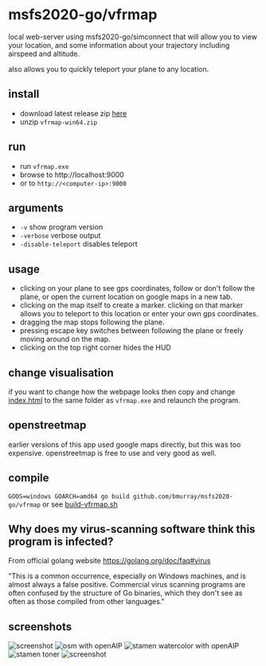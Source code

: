 # msfs2020-go/vfrmap

local web-server using msfs2020-go/simconnect that will allow you to view your location, and some information about your trajectory including airspeed and altitude.

also allows you to quickly teleport your plane to any location.

## install

* download latest release zip [here](https://github.com/bmurray/msfs2020-go/releases)
* unzip `vfrmap-win64.zip`

## run
* run `vfrmap.exe`
* browse to http://localhost:9000
* or to `http://<computer-ip>:9000`

## arguments

* `-v` show program version
* `-verbose` verbose output
* `-disable-teleport` disables teleport

## usage

* clicking on your plane to see gps coordinates, follow or don't follow the plane, or open the current location on google maps in a new tab.
* clicking on the map itself to create a marker. clicking on that marker allows you to teleport to this location or enter your own gps coordinates.
* dragging the map stops following the plane.
* pressing escape key switches between following the plane or freely moving around on the map.
* clicking on the top right corner hides the HUD

## change visualisation

if you want to change how the webpage looks then copy and change [index.html](html/index.html) to the same folder as `vfrmap.exe` and relaunch the program.

## openstreetmap

earlier versions of this app used google maps directly, but this was too expensive. openstreetmap is free to use and very good as well.

## compile

`GOOS=windows GOARCH=amd64 go build github.com/bmurray/msfs2020-go/vfrmap` or see [build-vfrmap.sh](https://github.com/bmurray/msfs2020-go/blob/master/build-vfrmap.sh)

## Why does my virus-scanning software think this program is infected?

From official golang website https://golang.org/doc/faq#virus

"This is a common occurrence, especially on Windows machines, and is almost always a false positive. Commercial virus scanning programs are often confused by the structure of Go binaries, which they don't see as often as those compiled from other languages."

## screenshots

![screenshot](https://i.imgur.com/n9vHln8.png)
![osm with openAIP](https://s3.eu-central-1.amazonaws.com/sh4re/2020-08-26_19_37_05_scrot.png)
![stamen watercolor with openAIP](https://s3.eu-central-1.amazonaws.com/sh4re/2020-08-26_19_36_03_scrot.png)
![stamen toner](https://s3.eu-central-1.amazonaws.com/sh4re/2020-08-26_19_37_32_scrot.png)
![screenshot](https://i.imgur.com/5PZyKC8.png)
